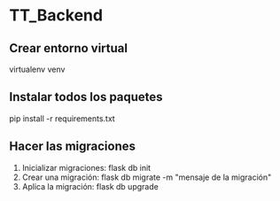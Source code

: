 # TT_Backend

## Crear entorno virtual

virtualenv venv

## Instalar todos los paquetes

pip install -r requirements.txt

## Hacer las migraciones

1. Inicializar migraciones: flask db init
2. Crear una migración: flask db migrate -m "mensaje de la migración"
3. Aplica la migración: flask db upgrade